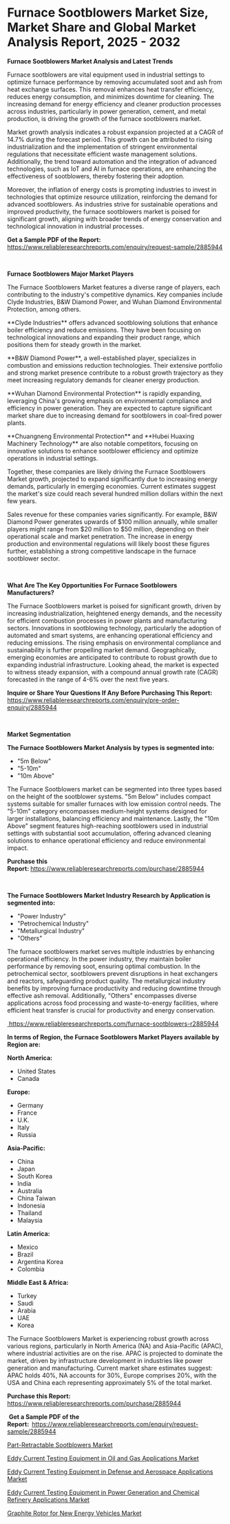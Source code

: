 <p><h1>Furnace Sootblowers Market Size, Market Share and Global Market Analysis Report, 2025 - 2032</h1></p><p><strong>Furnace Sootblowers Market Analysis and Latest Trends</strong></p>
<p><p>Furnace sootblowers are vital equipment used in industrial settings to optimize furnace performance by removing accumulated soot and ash from heat exchange surfaces. This removal enhances heat transfer efficiency, reduces energy consumption, and minimizes downtime for cleaning. The increasing demand for energy efficiency and cleaner production processes across industries, particularly in power generation, cement, and metal production, is driving the growth of the furnace sootblowers market.</p><p>Market growth analysis indicates a robust expansion projected at a CAGR of 14.7% during the forecast period. This growth can be attributed to rising industrialization and the implementation of stringent environmental regulations that necessitate efficient waste management solutions. Additionally, the trend toward automation and the integration of advanced technologies, such as IoT and AI in furnace operations, are enhancing the effectiveness of sootblowers, thereby fostering their adoption.</p><p>Moreover, the inflation of energy costs is prompting industries to invest in technologies that optimize resource utilization, reinforcing the demand for advanced sootblowers. As industries strive for sustainable operations and improved productivity, the furnace sootblowers market is poised for significant growth, aligning with broader trends of energy conservation and technological innovation in industrial processes.</p></p>
<p><strong>Get a Sample PDF of the Report:&nbsp;</strong> <a href="https://www.reliableresearchreports.com/enquiry/request-sample/2885944?utm_campaign=32&utm_medium=2&utm_source=Github&utm_content=ia&utm_term=13032025&utm_id=furnace-sootblowers">https://www.reliableresearchreports.com/enquiry/request-sample/2885944</a></p>
<p>&nbsp;</p>
<p><strong>Furnace Sootblowers Major Market Players</strong></p>
<p><p>The Furnace Sootblowers Market features a diverse range of players, each contributing to the industry's competitive dynamics. Key companies include Clyde Industries, B&W Diamond Power, and Wuhan Diamond Environmental Protection, among others.</p><p>**Clyde Industries** offers advanced sootblowing solutions that enhance boiler efficiency and reduce emissions. They have been focusing on technological innovations and expanding their product range, which positions them for steady growth in the market. </p><p>**B&W Diamond Power**, a well-established player, specializes in combustion and emissions reduction technologies. Their extensive portfolio and strong market presence contribute to a robust growth trajectory as they meet increasing regulatory demands for cleaner energy production. </p><p>**Wuhan Diamond Environmental Protection** is rapidly expanding, leveraging China's growing emphasis on environmental compliance and efficiency in power generation. They are expected to capture significant market share due to increasing demand for sootblowers in coal-fired power plants.</p><p>**Chuangneng Environmental Protection** and **Hubei Huaxing Machinery Technology** are also notable competitors, focusing on innovative solutions to enhance sootblower efficiency and optimize operations in industrial settings.</p><p>Together, these companies are likely driving the Furnace Sootblowers Market growth, projected to expand significantly due to increasing energy demands, particularly in emerging economies. Current estimates suggest the market's size could reach several hundred million dollars within the next few years.</p><p>Sales revenue for these companies varies significantly. For example, B&W Diamond Power generates upwards of $100 million annually, while smaller players might range from $20 million to $50 million, depending on their operational scale and market penetration. The increase in energy production and environmental regulations will likely boost these figures further, establishing a strong competitive landscape in the furnace sootblower sector.</p></p>
<p>&nbsp;</p>
<p><strong>What Are The Key Opportunities For Furnace Sootblowers Manufacturers?</strong></p>
<p><p>The Furnace Sootblowers market is poised for significant growth, driven by increasing industrialization, heightened energy demands, and the necessity for efficient combustion processes in power plants and manufacturing sectors. Innovations in sootblowing technology, particularly the adoption of automated and smart systems, are enhancing operational efficiency and reducing emissions. The rising emphasis on environmental compliance and sustainability is further propelling market demand. Geographically, emerging economies are anticipated to contribute to robust growth due to expanding industrial infrastructure. Looking ahead, the market is expected to witness steady expansion, with a compound annual growth rate (CAGR) forecasted in the range of 4-6% over the next five years.</p></p>
<p><strong>Inquire or Share Your Questions If Any Before Purchasing This Report:</strong> <a href="https://www.reliableresearchreports.com/enquiry/pre-order-enquiry/2885944?utm_campaign=32&utm_medium=2&utm_source=Github&utm_content=ia&utm_term=13032025&utm_id=furnace-sootblowers">https://www.reliableresearchreports.com/enquiry/pre-order-enquiry/2885944</a></p>
<p>&nbsp;</p>
<p><strong>Market Segmentation</strong></p>
<p><strong>The Furnace Sootblowers Market Analysis by types is segmented into:</strong></p>
<p><ul><li>"5m Below"</li><li>"5-10m"</li><li>"10m Above"</li></ul></p>
<p><p>The Furnace Sootblowers market can be segmented into three types based on the height of the sootblower systems. "5m Below" includes compact systems suitable for smaller furnaces with low emission control needs. The "5-10m" category encompasses medium-height systems designed for larger installations, balancing efficiency and maintenance. Lastly, the "10m Above" segment features high-reaching sootblowers used in industrial settings with substantial soot accumulation, offering advanced cleaning solutions to enhance operational efficiency and reduce environmental impact.</p></p>
<p><strong>Purchase this Report:&nbsp;</strong><a href="https://www.reliableresearchreports.com/purchase/2885944?utm_campaign=32&utm_medium=2&utm_source=Github&utm_content=ia&utm_term=13032025&utm_id=furnace-sootblowers">https://www.reliableresearchreports.com/purchase/2885944</a></p>
<p>&nbsp;</p>
<p><strong>The Furnace Sootblowers Market Industry Research by Application is segmented into:</strong></p>
<p><ul><li>"Power Industry"</li><li>"Petrochemical Industry"</li><li>"Metallurgical Industry"</li><li>"Others"</li></ul></p>
<p><p>The furnace sootblowers market serves multiple industries by enhancing operational efficiency. In the power industry, they maintain boiler performance by removing soot, ensuring optimal combustion. In the petrochemical sector, sootblowers prevent disruptions in heat exchangers and reactors, safeguarding product quality. The metallurgical industry benefits by improving furnace productivity and reducing downtime through effective ash removal. Additionally, "Others" encompasses diverse applications across food processing and waste-to-energy facilities, where efficient heat transfer is crucial for productivity and energy conservation.</p></p>
<p><a href="https://www.reliableresearchreports.com/furnace-sootblowers-r2885944?utm_campaign=32&utm_medium=2&utm_source=Github&utm_content=ia&utm_term=13032025&utm_id=furnace-sootblowers">&nbsp;https://www.reliableresearchreports.com/furnace-sootblowers-r2885944</a></p>
<p><strong>In terms of Region, the Furnace Sootblowers Market Players available by Region are:</strong></p>
<p>
    <p> <strong> North America: </strong>
        <ul>
            <li>United States</li>
            <li>Canada</li>
        </ul>
        </p> 
    <p> <strong> Europe: </strong>
        <ul>
            <li>Germany</li>
            <li>France</li>
            <li>U.K.</li>
            <li>Italy</li>
            <li>Russia</li>
        </ul>
        </p> 
    <p> <strong> Asia-Pacific: </strong>
        <ul>
            <li>China</li>
            <li>Japan</li>
            <li>South Korea</li>
            <li>India</li>
            <li>Australia</li>
            <li>China Taiwan</li>
            <li>Indonesia</li>
            <li>Thailand</li>
            <li>Malaysia</li>
        </ul>
        </p> 
    <p> <strong> Latin America: </strong>
        <ul>
            <li>Mexico</li>
            <li>Brazil</li>
            <li>Argentina Korea</li>
            <li>Colombia</li>
        </ul>
        </p> 
    <p> <strong> Middle East & Africa: </strong>
        <ul>
            <li>Turkey</li>
            <li>Saudi</li>
            <li>Arabia</li>
            <li>UAE</li>
            <li>Korea</li>
        </ul>
    </p>
    </p>
<p><p>The Furnace Sootblowers Market is experiencing robust growth across various regions, particularly in North America (NA) and Asia-Pacific (APAC), where industrial activities are on the rise. APAC is projected to dominate the market, driven by infrastructure development in industries like power generation and manufacturing. Current market share estimates suggest: APAC holds 40%, NA accounts for 30%, Europe comprises 20%, with the USA and China each representing approximately 5% of the total market.</p></p>
<p><strong>Purchase this Report: </strong><a href="https://www.reliableresearchreports.com/purchase/2885944?utm_campaign=32&utm_medium=2&utm_source=Github&utm_content=ia&utm_term=13032025&utm_id=furnace-sootblowers">https://www.reliableresearchreports.com/purchase/2885944</a></p>
<p>&nbsp;<strong>Get a Sample PDF of the Report:&nbsp;&nbsp;</strong><a href="https://www.reliableresearchreports.com/enquiry/request-sample/2885944?utm_campaign=32&utm_medium=2&utm_source=Github&utm_content=ia&utm_term=13032025&utm_id=furnace-sootblowers">https://www.reliableresearchreports.com/enquiry/request-sample/2885944</a></p>
<p><strong></strong></p>
<p><p><a href="https://github.com/rocicbenton/Market-Research-Report-List-1/blob/main/part-retractable-sootblowers-market.md?utm_campaign=32&utm_medium=2&utm_source=Github&utm_content=ia&utm_term=13032025&utm_id=furnace-sootblowers">Part-Retractable Sootblowers Market</a></p><p><a href="https://github.com/reeseberro3j/Market-Research-Report-List-1/blob/main/eddy-current-testing-equipment-in-oil-and-gas-applications-market.md?utm_campaign=32&utm_medium=2&utm_source=Github&utm_content=ia&utm_term=13032025&utm_id=furnace-sootblowers">Eddy Current Testing Equipment in Oil and Gas Applications Market</a></p><p><a href="https://github.com/pockettifere14/Market-Research-Report-List-1/blob/main/eddy-current-testing-equipment-in-defense-and-aerospace-applications-market.md?utm_campaign=32&utm_medium=2&utm_source=Github&utm_content=ia&utm_term=13032025&utm_id=furnace-sootblowers">Eddy Current Testing Equipment in Defense and Aerospace Applications Market</a></p><p><a href="https://github.com/filinjaic7/Market-Research-Report-List-1/blob/main/eddy-current-testing-equipment-in-power-generation-and-chemical-refinery-applications-market.md?utm_campaign=32&utm_medium=2&utm_source=Github&utm_content=ia&utm_term=13032025&utm_id=furnace-sootblowers">Eddy Current Testing Equipment in Power Generation and Chemical Refinery Applications Market</a></p><p><a href="https://github.com/billejuman43/Market-Research-Report-List-1/blob/main/graphite-rotor-for-new-energy-vehicles-market.md?utm_campaign=32&utm_medium=2&utm_source=Github&utm_content=ia&utm_term=13032025&utm_id=furnace-sootblowers">Graphite Rotor for New Energy Vehicles Market</a></p></p>